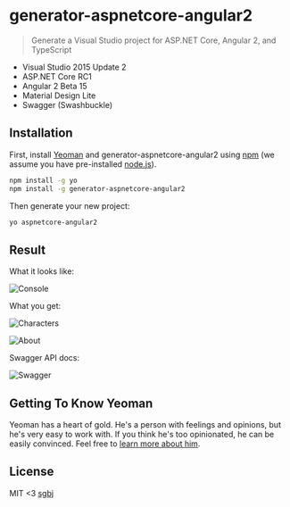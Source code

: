 # generator-aspnetcore-angular2
> Generate a Visual Studio project for ASP.NET Core, Angular 2, and TypeScript

* Visual Studio 2015 Update 2
* ASP.NET Core RC1
* Angular 2 Beta 15
* Material Design Lite
* Swagger (Swashbuckle)

## Installation

First, install [Yeoman](http://yeoman.io) and generator-aspnetcore-angular2 using [npm](https://www.npmjs.com/) (we assume you have pre-installed [node.js](https://nodejs.org/)).

```bash
npm install -g yo
npm install -g generator-aspnetcore-angular2
```

Then generate your new project:

```bash
yo aspnetcore-angular2
```

## Result

What it looks like:

![Console](https://raw.githubusercontent.com/sgbj/generator-aspnetcore-angular2/master/screenshots/console.png)

What you get:

![Characters](https://raw.githubusercontent.com/sgbj/generator-aspnetcore-angular2/master/screenshots/characters.png)

![About](https://raw.githubusercontent.com/sgbj/generator-aspnetcore-angular2/master/screenshots/about.png)

Swagger API docs:

![Swagger](https://raw.githubusercontent.com/sgbj/generator-aspnetcore-angular2/master/screenshots/swagger.png)

## Getting To Know Yeoman

Yeoman has a heart of gold. He&#39;s a person with feelings and opinions, but he&#39;s very easy to work with. If you think he&#39;s too opinionated, he can be easily convinced. Feel free to [learn more about him](http://yeoman.io/).

## License

MIT <3 [sgbj](https://github.com/sgbj)
